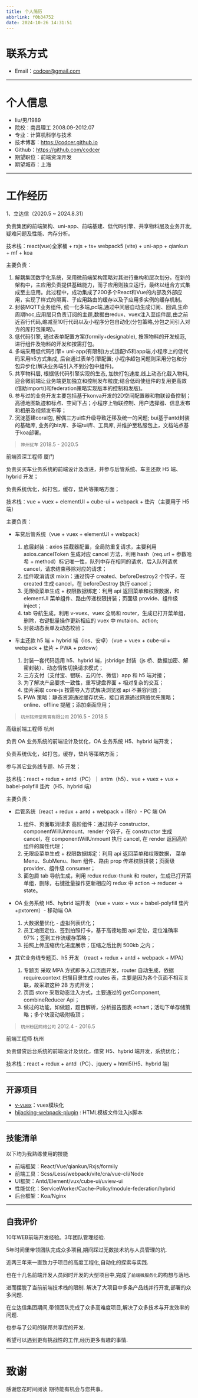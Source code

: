 ```yaml
---
title: 个人简历
abbrlink: f0b34752
date: 2024-10-26 14:31:51
---
```


# 联系方式

- Email：codcer@gmail.com

---

# 个人信息

 - liu/男/1989
 - 院校：南昌理工 2008.09-2012.07 
 - 专业：计算机科学与技术
 - 技术博客：https://codcer.github.io
 - Github：https://github.com/codcer
 - 期望职位：前端资深开发
 - 期望城市：上海

---

# 工作经历

1、立达信（2020.5 ~ 2024.8.31）

负责集团的前端架构、uni-app、前端基建、低代码引擎、共享物料层及业务开发, 疑难问题及性能、内存分析。

技术栈：react(vue)全家桶 + rxjs + ts+ webpack5 (vite) + uni-app + qiankun + mf + koa

主要负责：
  1. 解耦集团数字化系统，采用微前端架构策略对其进行重构和层次划分。在新的架构中，主应用负责提供基础能力，而子应用则独立运行，最终以组合方式集成至主应用。此过程中，成功集成了200多个React和Vue的内部及外部应用，实现了样式的隔离、子应用路由的缓存以及子应用多实例的缓存机制。
  2. 封装MQTT业务组件, 统一化多端,pc端,通过中间层自动生成订阅、回调,生命周期hoc,应用层只负责订阅的主题,数据由redux、vuex注入至组件层,由之前近百行代码,缩减至10行代码以及小程序分包自动化(分包策略,分包之间引入对方的库打包策略)。
  3. 低代码引擎, 通过表单配置方案(formily+designable), 按照物料的开发规范, 进行组件及物料的开发和按需打包。
  4. 多端采用低代码引擎+ uni-app(有限制)方式适配h5和app端,小程序上的低代码采用h5方式集成, 后台通过表单引擎配置; 小程序超包问题则采用分包和分包异步化(解决业务端引入不到分包中组件)。
  5. 共享物料层, 根据低代码引擎实现的生态, 加快打包速度,线上动态化载入物料,迎合微前端让业务端更加独立和控制发布粒度;结合低码使组件的复用更高效(借助import()和federation策略实现版本的控制和发版)。
  6. 参与过的业务开发主要包括基于konva开发的2D空间配置器和物联设备控制；高德地图轨迹和标点、空间下占；小程序上物联控制、用户选择器、信息发布和相册及视频发布等；
  7. 沉淀基建coral包, 解偶三方ui库升级导致迁移及统一的问题;
  bui基于antd封装的基础库, 业务的biz库、多端tui库、工具库, 并维护至私服包上，文档站点基于koa部署。

> `神州优车` 2018.5 - 2020.5

前端资深工程师 厦门

负责买买车业务系统的前端设计及改进，并参与后管系统、车主还款 H5 端、hybrid 开发；

负责系统优化，如打包，缓存，垫片等策略方面；

技术栈：vue + vuex + elementUI + cube-ui + webpack + 垫片（主要用于 H5 端）

主要负责：

- 车贷后管系统（vue + vuex + elementUI + webpack）

  1. 底层封装：axios 拦截器配置，全局防重复请求，主要利用 axios.cancelToken 生成对应 cancel 方法，利用 hash（req.url + 参数哈希 + method）标记唯一性，队列中存在相同的请求，后入队列请求 cancel，请求结束移除对应的请求；
  2. 组件取消请求 mixin：通过钩子 created、beforeDestroy2 个钩子，在 created 生成 cancel，在 beforeDestroy 执行 cancel；
  3. 无限级菜单生成 + 权限数据绑定：利用 api 返回菜单和权限数据，和 elementUI 菜单组件、路由传递权限拼装；页面级 provide、组件级 inject；
  4. tab 导航生成，利用 v-vuex、vuex 全局和 router，生成已打开菜单组，删除，右键批量操作更新相应的 vuex 中 mutaion、action;
  5. 封装动态表单及动态校验；

- 车主还款 h5 端 + hybrid 端（ios、安卓）（vue + vuex + cube-ui + webpack + 垫片 + PWA + pxtovw）

  1. 封装一套代码适用 h5、hybrid 端，jsbridge 封装（js 桥、数据加密、解密封装）、动态惰性切换请求模式；
  2. 三方支付（支付宝、银联、云闪付、微信）app 和 h5 端对接；
  3. 为了解决产品要求一致性，重写键盘界面 + 相对复杂的交互；
  4. 垫片采取 core-js 按需导入方式解决浏览器 api 不兼容问题；
  5. PWA 策略：静态资源通过缓存优先，接口资源通过网络优先策略；online、offline 提醒；添加桌面应用；

> `杭州铭师堂教育有限公司` 2016.5 - 2018.5

高级前端工程师 杭州

负责 OA 业务系统的前端设计及优化，OA 业务系统 H5、hybrid 端开发；

负责系统优化，如打包，缓存，垫片等策略方面；

参与其它业务线专题、h5 开发；

技术栈：react + redux + antd（PC）｜ antm（h5）、vue + vuex + vux + babel-polyfill 垫片（H5、hybrid 端）

主要负责：

- 后管系统（react + redux + antd + webpack + i18n）- PC 端 OA

  1. 组件、页面取消请求 高阶组件：通过钩子 constructor、componentWillUnmount、render 个钩子，在 constructor 生成 cancel，在 componentWillUnmount 执行 cancel, 在 render 返回高阶组件的属性代理；
  2. 无限级菜单生成 + 权限数据绑定：利用 api 返回菜单和权限数据， 菜单 Menu、SubMenu、Item 组件、路由 prop 传递权限拼装；页面级 provider、组件级 consumer；
  3. 面包屑 tab 导航生成，利用 redux redux-thunk 和 router，生成已打开菜单组，删除，右键批量操作更新相应的 redux 中 action -> reducer -> state。

- OA 业务系统 H5、hybrid 端开发 （vue + vuex + vux + babel-polyfill 垫片+pxtorem）- 移动端 OA

  1. 大数据量优化 - 虚拟列表优化；
  2. 员工地图定位、签到拍照打卡，基于高德地图 api 定位，定位准确率 97%；签到工作流缓存策略；
  3. 拍照上传压缩优化进度展示；压缩之后比例 500kb 之内；

- 其它业务线专题页、h5 开发 （react + redux + antd + webpack + MPA）
  1. 专题页 采取 MPA 方式即多入口页面开发，router 自动生成，依据 require.context 扫描目录生成 routes 表，主要是因为各个页面不相互关联，故采取这种 2B 方式开发；
  2. 页面 store 采取动态注入方式，主要通过的 getComponent, combineReducer Api；
  3. 做过的功能，如做题，题目解析，分析报告图表 echart；活动下单存储策略；多个块滚动吸附吸顶；

> `杭州粉团网络公司` 2012.4 - 2016.5

前端工程师 杭州

负责借贷后台系统的前端设计及优化，借贷 H5、hybrid 端开发，系统优化；

技术栈：react + redux + antd（PC）、jquery + html5(H5、hybrid 端)

---
## 开源项目

 - [v-vuex](https://github.com/codcer/v-vuex)：vuex模块化
 - [hijacking-webpack-plugin](https://github.com/codcer/hijacking-webpack-plugin) : HTML模板文件注入js脚本

---
## 技能清单
以下均为我熟练使用的技能

- 前端框架：React/Vue/qiankun/Rxjs/formily
- 前端工具：Scss/Less/webpack/vite/cra/vue-cli/Node
- UI框架：Antd/Element/vux/cube-ui/uview-ui
- 性能优化：ServiceWorker/Cache-Policy/module-federation/hybrid
- 后台框架：Koa/Nginx

---
## 自我评价

10年WEB前端开发经验。3年团队管理经验.

5年时间里带领团队完成众多项目,期间踩过无数技术坑与人员管理的坑.

近两三年来一直致力于项目的高度工程化,自动化的探索与实践.

也在十几名前端开发人员同时开发的大型项目中,完成了`前端微服务化`的构想与落地.

进而摆脱了当前前端技术栈的限制. 解决了大项目中多条产品线并行开发,部署的众多问题.

在立达信集团期间,带领团队完成了众多高难度项目,解决了众多技术与开发效率的问题.

也参与了公司的联邦共享库的开发.

希望可以遇到更有挑战性的工作,经历更多有趣的事情.

---

# 致谢
感谢您花时间阅读
期待能有机会与您共事。